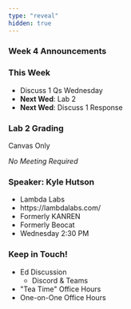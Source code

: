 ```yaml
---
type: "reveal"
hidden: true
---
```


<section>
	<h3>Week 4 Announcements</h3>
</section>
<section>
	<h3>This Week</h3>
	<ul>
		<li>Discuss 1 Qs Wednesday</li>
		<li><b>Next Wed</b>: Lab 2 </li>
		<li><b>Next Wed</b>: Discuss 1 Response</li>
	</ul>
</section>
<section>
	<h3>Lab 2 Grading</h3>
	<p>Canvas Only</p>
	<p><i>No Meeting Required</i></p>
</section>
<section>
	<h3>Speaker: Kyle Hutson</h3>
	<ul>
		<li>Lambda Labs</li>
		<li>https://lambdalabs.com/</li>
		<li>Formerly KANREN</li>
		<li>Formerly Beocat</li>
		<li>Wednesday 2:30 PM</li>
	</ul>
</section>
<section>
	<h3>Keep in Touch!</h3>
	<ul>
	  <li>Ed Discussion<ul>
	  <li>Discord & Teams</li>
	  </ul></li>
	  <li>"Tea Time" Office Hours</li>
	  <li>One-on-One Office Hours</li>
	</ul>
</section>